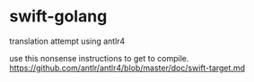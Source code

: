 # swift-golang
translation attempt using antlr4

use this nonsense instructions to get to compile.
https://github.com/antlr/antlr4/blob/master/doc/swift-target.md
